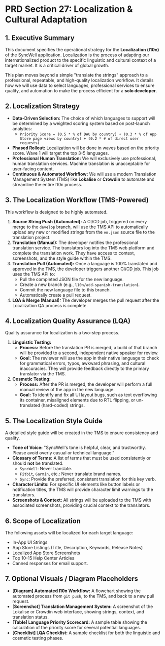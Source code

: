 # PRD Section 27: Localization & Cultural Adaptation

## 1. Executive Summary

This document specifies the operational strategy for the **Localization (l10n)** of the SyncWell application. Localization is the process of adapting our internationalized product to the specific linguistic and cultural context of a target market. It is a critical driver of global growth.

This plan moves beyond a simple "translate the strings" approach to a professional, repeatable, and high-quality localization workflow. It details how we will use data to select languages, professional services to ensure quality, and automation to make the process efficient for a **solo developer**.

## 2. Localization Strategy

*   **Data-Driven Selection:** The choice of which languages to support will be determined by a weighted scoring system based on post-launch analytics:
    *   `Priority Score = (0.5 * % of DAU by country) + (0.3 * % of App Store page views by country) + (0.2 * # of direct user requests)`
*   **Phased Rollout:** Localization will be done in waves based on the priority score. Wave 1 will target the top 3-5 languages.
*   **Professional Human Translation:** We will exclusively use professional, human translation services. Machine translation is unacceptable for user-facing content.
*   **Continuous & Automated Workflow:** We will use a modern Translation Management System (TMS) like **Lokalise** or **Crowdin** to automate and streamline the entire l10n process.

## 3. The Localization Workflow (TMS-Powered)

This workflow is designed to be highly automated.

1.  **Source String Push (Automated):** A CI/CD job, triggered on every merge to the `develop` branch, will use the TMS API to automatically upload any new or modified strings from the `en.json` source file to the translation project.
2.  **Translation (Manual):** The developer notifies the professional translation service. The translators log into the TMS web platform and complete the translation work. They have access to context, screenshots, and the style guide within the TMS.
3.  **Translation Pull (Automated):** Once a language is 100% translated and approved in the TMS, the developer triggers another CI/CD job. This job uses the TMS API to:
    *   Pull the completed JSON file for the new language.
    *   Create a new branch (e.g., `l10n/add-spanish-translation`).
    *   Commit the new language file to this branch.
    *   Automatically create a pull request.
4.  **LQA & Merge (Manual):** The developer merges the pull request after the Localization QA process is complete.

## 4. Localization Quality Assurance (LQA)

Quality assurance for localization is a two-step process.

1.  **Linguistic Testing:**
    *   **Process:** Before the translation PR is merged, a build of that branch will be provided to a second, independent native speaker for review.
    *   **Goal:** The reviewer will use the app in their native language to check for grammatical errors, typos, awkward phrasing, and cultural inaccuracies. They will provide feedback directly to the primary translator via the TMS.
2.  **Cosmetic Testing:**
    *   **Process:** After the PR is merged, the developer will perform a full manual review of the app in the new language.
    *   **Goal:** To identify and fix all UI layout bugs, such as text overflowing its container, misaligned elements due to RTL flipping, or un-translated (hard-coded) strings.

## 5. The Localization Style Guide

A detailed style guide will be created in the TMS to ensure consistency and quality.

*   **Tone of Voice:** "SyncWell's tone is helpful, clear, and trustworthy. Please avoid overly casual or technical language."
*   **Glossary of Terms:** A list of terms that must be used consistently or should **not** be translated.
    *   `SyncWell`: Never translate.
    *   `Fitbit`, `Garmin`, etc.: Never translate brand names.
    *   `Sync`: Provide the preferred, consistent translation for this key verb.
*   **Character Limits:** For specific UI elements like button labels or notification titles, the TMS will provide character limit warnings to the translators.
*   **Screenshots & Context:** All strings will be uploaded to the TMS with associated screenshots, providing crucial context to the translators.

## 6. Scope of Localization
The following assets will be localized for each target language:
*   In-App UI Strings
*   App Store Listings (Title, Description, Keywords, Release Notes)
*   Localized App Store Screenshots
*   Top 10-15 Help Center Articles
*   Canned responses for email support.

## 7. Optional Visuals / Diagram Placeholders
*   **[Diagram] Automated l10n Workflow:** A flowchart showing the automated process from `git push`, to the TMS, and back to a new pull request.
*   **[Screenshot] Translation Management System:** A screenshot of the Lokalise or Crowdin web interface, showing strings, context, and translation status.
*   **[Table] Language Priority Scorecard:** A sample table showing the calculation of the priority score for several potential languages.
*   **[Checklist] LQA Checklist:** A sample checklist for both the linguistic and cosmetic testing phases.
